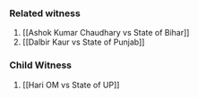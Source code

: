 

### Related witness
1. [[Ashok Kumar Chaudhary vs State of Bihar]]
2. [[Dalbir Kaur vs State of Punjab]]


### Child Witness
1. [[Hari OM vs State of UP]]